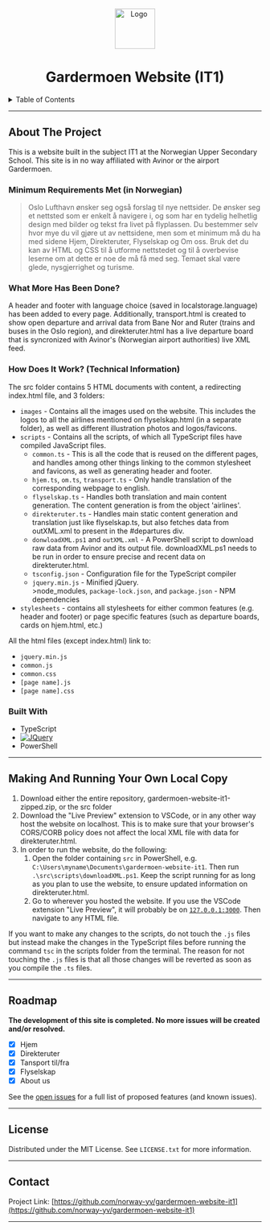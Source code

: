 <a name="readme-top"></a>
<!-- PROJECT LOGO -->
<br />
<div align="center">
  <a href="https://github.com/norway-yv/gardermoen-website-it1">
    <img src="./src/images/repo-favicon.png" alt="Logo" width="80" height="80">
  </a>

<h1 align="center">Gardermoen Website (IT1)</h1>

</div>



<!-- TABLE OF CONTENTS -->
<details>
  <summary>Table of Contents</summary>
  <ol>
    <li>
      <a href="#about">About The Project</a>
      <ul>
        <li><a href="#minimum-requirements">Minimum Requirements Met (in Norwegian)</a></li>
        <li><a href="#whatmore">What More Has Been Done?</a></li>
        <li><a href="#built-with">Built With</a></li>
        <li><a href="#how">How Does It Work? (Technical Information)</a></li>
      </ul>
    </li>
    <li><a href="#making-copy">Making Your Own Local Copy</a></li>
    <li><a href="#roadmap">Roadmap</a></li>
    <li><a href="#license">License</a></li>
    <li><a href="#contact">Contact</a></li>
  </ol>
</details>
<hr>

## About The Project <a id="about"></a>
This is a website built in the subject IT1 at the Norwegian Upper Secondary School. This site is in no way affiliated with Avinor or the airport Gardermoen.

### Minimum Requirements Met (in Norwegian) <a id="minimum-requirements"></a>
>Oslo Lufthavn ønsker seg også forslag til nye nettsider. De ønsker seg et nettsted som er enkelt å navigere i, og som har en tydelig helhetlig design med bilder og tekst fra livet på flyplassen. Du bestemmer selv hvor mye du vil gjøre ut av nettsidene, men som et minimum må du ha med sidene Hjem, Direkteruter, Flyselskap og Om oss. Bruk det du kan av HTML og CSS til å utforme nettstedet og til å overbevise leserne om at dette er noe de må få med seg. Temaet skal være glede, nysgjerrighet og turisme.

### What More Has Been Done? <a id="whatmore"></a>
A header and footer with language choice (saved in localstorage.language) has been added to every page. Additionally, transport.html is created to show open departure and arrival data from Bane Nor and Ruter (trains and buses in the Oslo region), and direkteruter.html has a live departure board that is syncronized with Avinor's (Norwegian airport authorities) live XML feed.

### How Does It Work? (Technical Information)  <a id="how"></a>
The src folder contains 5 HTML documents with content, a redirecting index.html file, and 3 folders:
<ul>
  <li><code>images</code> - Contains all the images used on the website. This includes the logos to all the airlines mentioned on flyselskap.html (in a separate folder), as well as different illustration photos and logos/favicons.</li>
  <li><code>scripts</code> - Contains all the scripts, of which all TypeScript files have compiled JavaScript files.
    <ul>
      <li><code>common.ts</code> - This is all the code that is reused on the different pages, and handles among other things linking to the common stylesheet and favicons, as well as generating header and footer.</li>
      <li><code>hjem.ts</code>, <code>om.ts</code>, <code>transport.ts</code> - Only handle translation of the corresponding webpage to english.</li>
      <li><code>flyselskap.ts</code> - Handles both translation and main content generation. The content generation is from the object 'airlines'.</li>
      <li><code>direkteruter.ts</code> - Handles main static content generation and translation just like flyselskap.ts, but also fetches data from outXML.xml to present in the #departures div.</li>
      <li><code>donwloadXML.ps1</code> and <code>outXML.xml</code> - A PowerShell script to download raw data from Avinor and its output file. downloadXML.ps1 needs to be run in order to ensure precise and recent data on direkteruter.html.</li>
      <li><code>tsconfig.json</code> - Configuration file for the TypeScript compiler</li>
      <li><code>jquery.min.js</code> - Minified jQuery.</li>
      <li<code>>node_modules</code>, <code>package-lock.json</code>, and <code>package.json</code> - NPM dependencies</li>
    </ul>
  </li>
  <li><code>stylesheets</code> - contains all stylesheets for either common features (e.g. header and footer) or page specific features (such as departure boards, cards on hjem.html, etc.)</li>
</ul>
All the html files (except index.html) link to:
<ul>
  <li><code>jquery.min.js</code></li>
  <li><code>common.js</code></li>
  <li><code>common.css</code></li>
  <li><code>[page name].js</code></li>
  <li><code>[page name].css</code></li>
</ul>

### Built With

* TypeScript
* [![JQuery][JQuery.com]][JQuery-url]
* PowerShell
<hr>

## Making And Running Your Own Local Copy <a id="making-copy"></a>
<ol>
  <li>Download either the entire repository, gardermoen-website-it1-zipped.zip, or the src folder</li>
  <li>Download the "Live Preview" extension to VSCode, or in any other way host the website on localhost. This is to make sure that your browser's CORS/CORB policy does not affect the local XML file with data for direkteruter.html.</li>
  <li>In order to run the website, do the following:
    <ol>
      <li>Open the folder containing <code>src</code> in PowerShell, e.g. <code>C:\Users\myname\Documents\gardermoen-website-it1</code>. Then run <code>.\src\scripts\downloadXML.ps1</code>. Keep the script running for as long as you plan to use the website, to ensure updated information on direkteruter.html.</li>
      <li>Go to wherever you hosted the website. If you use the VSCode extension "Live Preview", it will probably be on <code><a href='http://127.0.0.1:3000/'>127.0.0.1:3000</a></code>. Then navigate to any HTML file.</li>
    </ol>
  </li>
</ol>
If you want to make any changes to the scripts, do not touch the <code>.js</code> files but instead make the changes in the TypeScript files before running the command <code>tsc</code> in the scripts folder from the terminal. The reason for not touching the <code>.js</code> files is that all those changes will be reverted as soon as you compile the <code>.ts</code> files.
<hr>

## Roadmap
<b>The development of this site is completed. No more issues will be created and/or resolved.</b>
- [x] Hjem
- [x] Direkteruter
- [x] Tansport til/fra
- [x] Flyselskap
- [x] About us

See the [open issues](https://github.com/norway-yv/gardermoen-website-it1/issues) for a full list of proposed features (and known issues).
<hr>

## License
Distributed under the MIT License. See <code>LICENSE.txt</code> for more information. 
<hr>

## Contact
Project Link: [https://github.com/norway-yv/gardermoen-website-it1](https://github.com/norway-yv/gardermoen-website-it1)
<hr>



<!-- MARKDOWN LINKS & IMAGES -->
[JQuery.com]: https://img.shields.io/badge/jQuery-0769AD?style=for-the-badge&logo=jquery&logoColor=white
[JQuery-url]: https://jquery.com 
